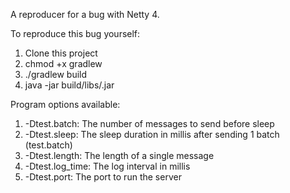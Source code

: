 A reproducer for a bug with Netty 4.

To reproduce this bug yourself:
1. Clone this project
2. chmod +x gradlew
3. ./gradlew build
4. java -jar build/libs/<latest>.jar

Program options available:
1. -Dtest.batch: The number of messages to send before sleep
2. -Dtest.sleep: The sleep duration in millis after sending 1 batch (test.batch)
2. -Dtest.length: The length of a single message
3. -Dtest.log_time: The log interval in millis
4. -Dtest.port: The port to run the server